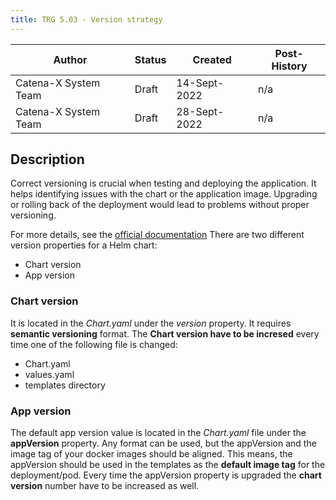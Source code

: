 ```yaml
---
title: TRG 5.03 - Version strategy
---
```


| Author               | Status | Created      | Post-History |
|----------------------|--------|--------------|--------------|
| Catena-X System Team | Draft  | 14-Sept-2022 | n/a          |
| Catena-X System Team | Draft  | 28-Sept-2022 | n/a          |

## Description

Correct versioning is crucial when testing and deploying the application.
It helps identifying issues with the chart or the application image.
Upgrading or rolling back of the deployment would lead to problems without proper versioning.

For more details, see the [official documentation](https://helm.sh/docs/topics/charts/#charts-and-versioning)
There are two different version properties for a Helm chart:

- Chart version
- App version

### Chart version

It is located in the _Chart.yaml_ under the _version_ property.
It requires __semantic versioning__ format.
The __Chart version have to be incresed__ every time one of the following file is changed:

- Chart.yaml
- values.yaml
- templates directory

### App version

The default app version value is located in the _Chart.yaml_ file under the __appVersion__ property.
Any format can be used, but the appVersion and the image tag of your
docker images should be aligned. This means, the appVersion should be used in the templates as the __default image tag__
for the deployment/pod.
Every time the appVersion property is upgraded the __chart version__ number have to be increased as well.
